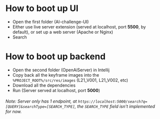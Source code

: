 # How to boot up UI
- Open the first folder (AI-challenge-UI)
- Either use live server extension (served at localhost, port **5500**, by default), or set up a web server (Apache or Nginx)
- Search

# How to boot up backend
- Open the second folder (OpenAiServer) in Intellij
- Copy back all the keyframe images into the `%PROJECT_ROOT%/src/res/images` (L21_V001, L21_V002, etc)
- Download all the dependencies
- Run (Server served at localhost, port **5000**)
###### Note: Server only has 1 endpoint, at `https://localhost:5000/search?q=[QUERY]&searchType=[SEARCH_TYPE]`, the `SEARCH_TYPE` field isn't implemented for now.


